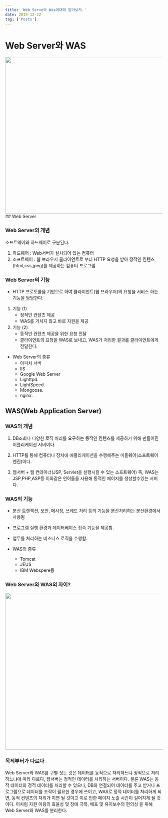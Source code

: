 ```yaml
---
title: 'Web Serve와 Was에대해 알아보자.'
date: 2019-12-22
tag: ['Posts']
---
```


# Web Server와 WAS

<img src='/assets/images/webserver-vs-was1.png' width='900px' height='500px'/>
## Web Server

### Web Server의 개념

소프트웨어와 하드웨어로 구분된다.

1. 하드웨어 : Web서버가 설치되어 있는 컴퓨터
2. 소프트웨어 : 웹 브라우저 클라이언트로 부터 HTTP 요청을 받아 정적인 컨텐츠(html,css,jpeg)를 제공하는 컴퓨터 프로그램

### Web Server의 기능

- HTTP 프로토콜을 기반으로 하여 클라이언트(웹 브라우저)의 요청을 서비스 하는 기능을 담당한다.

1. 기능 (1)
   - 정적인 컨텐츠 제공
   - WAS를 거치지 않고 바로 자원을 제공
2. 기능 (2)
   - 동적인 컨텐츠 제공을 위한 요청 전달
   - 클라이언트의 요청을 WAS로 보내고, WAS가 처리한 결과를 클라이언트에게 전달한다.

- Web Server의 종류
  - 아파치 서버
  - IIS
  - Google Web Server
  - Lighttpd.
  - LightSpeed.
  - Mongoose.
  - nginx.

## WAS(Web Application Server)

### WAS의 개념

1. DB조회나 다양한 로직 처리를 요구하는 동적인 컨텐츠를 제공하기 위해 만들어진 어플리케이션 서버이다.

2. HTTP를 통해 컴퓨터나 장치에 애플리케이션을 수행해주는 미들웨어(소프트웨어 엔진)이다.

3. 웹서버 + 웹 컨테이너(JSP, Servlet을 실행시킬 수 있는 소프트웨어) 즉, WAS는 JSP,PHP,ASP등 이와같은 언어들을 사용해 동적인 페이지를 생성할수있는 서버다.

### WAS의 기능

- 분산 트랜잭션, 보안, 메시징, 쓰레드 처리 등의 기능을 분산처리하는 분산환경에서 사용됨

- 프로그램 실행 환경과 데이터베이스 접속 기능을 제공함.

- 업무를 처리하는 비즈니스 로직을 수행함.

- WAS의 종류
  - Tomcat
  - JEUS
  - IBM Webspere등

### Web Server와 WAS의 차이?

<img src='/assets/images/webserver-vs-was2.png' width='900px' height='500px'/>

### 목적부터가 다르다

Web Server와 WAS를 구별 짓는 것은 데이터를 동적으로 처리하느냐 정적으로 처리하느냐에 따라 다르다, 웹서버는 정적인 데이터를 처리하는 서버이다. 물론 WAS는 동적 데이터와 정적 데이터를 처리할 수 있으나, DB와 연결되어 데이터를 주고 받거나 프로그램으로 데이터를 조작이 필요한 경우에 쓰이고, WAS로 정적 데이터를 처리하게 되면, 동적 컨텐츠의 처리가 지연 될 것이고 이로 인한 페이지 노출 시간이 길어지게 될 것이다. 이처럼 자원 이용의 효율성 및 장애 극복, 배포 및 유지보수의 편의성 을 위해 Web Server와 WAS를 분리한다.
